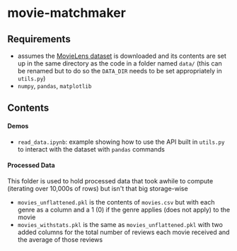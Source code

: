 # movie-matchmaker

## Requirements
* assumes the [MovieLens dataset](https://grouplens.org/datasets/movielens/20m/) is downloaded and its contents are set up in the same directory as the code in a folder named `data/` (this can be renamed but to do so the `DATA_DIR` needs to be set appropriately in `utils.py`)
* `numpy`, `pandas`, `matplotlib`

## Contents

#### Demos
* `read_data.ipynb`: example showing how to use the API built in `utils.py` to interact with the dataset with `pandas` commands

#### Processed Data
This folder is used to hold processed data that took awhile to compute (iterating over 10,000s of rows) but isn't that big storage-wise
* `movies_unflattened.pkl` is the contents of `movies.csv` but with each genre as a column and a 1 (0) if the genre applies (does not apply) to the movie
* `movies_withstats.pkl` is the same as `movies_unflattened.pkl` with two added columns for the total number of reviews each movie received and the average of those reviews
